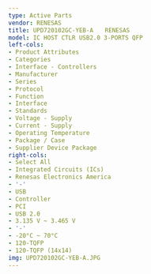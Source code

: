 ```yaml
---
type: Active Parts
vendor: RENESAS
title: UPD720102GC-YEB-A　　RENESAS
model: IC HOST CTLR USB2.0 3-PORTS QFP
left-cols:
- Product Attributes
- Categories
- Interface - Controllers
- Manufacturer
- Series
- Protocol
- Function
- Interface
- Standards
- Voltage - Supply
- Current - Supply
- Operating Temperature
- Package / Case
- Supplier Device Package
right-cols:
- Select All
- Integrated Circuits (ICs)
- Renesas Electronics America
- '-'
- USB
- Controller
- PCI
- USB 2.0
- 3.135 V ~ 3.465 V
- '-'
- -20°C ~ 70°C
- 120-TQFP
- 120-TQFP (14x14)
img: UPD720102GC-YEB-A.JPG
---
```

